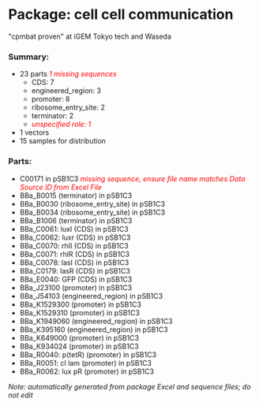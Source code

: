 # Package: cell cell communication

"cpmbat proven" at iGEM Tokyo tech and Waseda 

### Summary:

- 23 parts _<span style="color:red">1 missing sequences</span>_
    - CDS: 7
    - engineered_region: 3
    - promoter: 8
    - ribosome_entry_site: 2
    - terminator: 2
    -  _<span style="color:red">unspecified role: 1</span>_
- 1 vectors
- 15 samples for distribution

### Parts:

- C00171 in pSB1C3 _<span style="color:red">missing sequence, ensure file name matches Data Source ID from Excel File</span>_
- BBa_B0015 (terminator) in pSB1C3
- BBa_B0030 (ribosome_entry_site) in pSB1C3
- BBa_B0034 (ribosome_entry_site) in pSB1C3
- BBa_B1006 (terminator) in pSB1C3
- BBa_C0061: luxI (CDS) in pSB1C3
- BBa_C0062: luxr (CDS) in pSB1C3
- BBa_C0070: rhII (CDS) in pSB1C3
- BBa_C0071: rhlR (CDS) in pSB1C3
- BBa_C0078: lasI (CDS) in pSB1C3
- BBa_C0179: lasR (CDS) in pSB1C3
- BBa_E0040: GFP (CDS) in pSB1C3
- BBa_J23100 (promoter) in pSB1C3
- BBa_J54103 (engineered_region) in pSB1C3
- BBa_K1529300 (promoter) in pSB1C3
- BBa_K1529310 (promoter) in pSB1C3
- BBa_K1949060 (engineered_region) in pSB1C3
- BBa_K395160 (engineered_region) in pSB1C3
- BBa_K649000 (promoter) in pSB1C3
- BBa_K934024 (promoter) in pSB1C3
- BBa_R0040: p(tetR) (promoter) in pSB1C3
- BBa_R0051: cI lam (promoter) in pSB1C3
- BBa_R0062: lux pR (promoter) in pSB1C3

_Note: automatically generated from package Excel and sequence files; do not edit_
